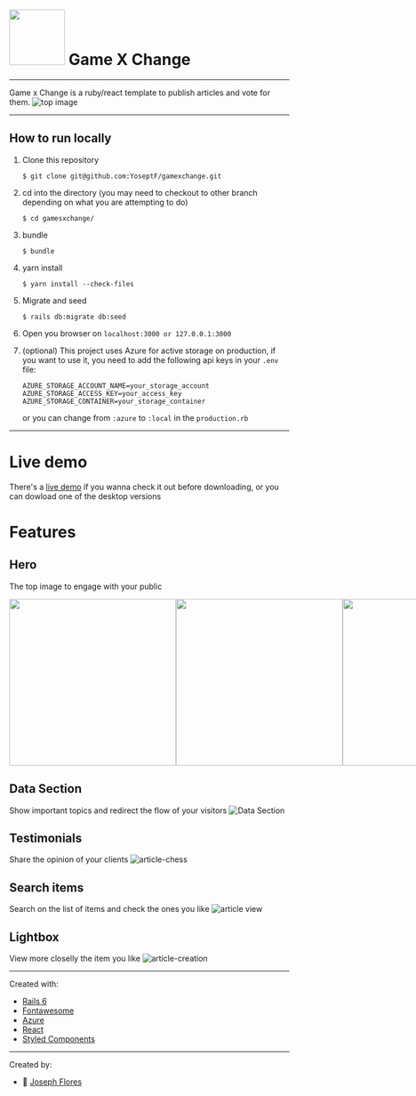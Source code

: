 # <img src="https://i.imgur.com/NMlclGV.png" height="100" /> Game X Change
---
Game x Change is a ruby/react template to publish articles and vote for them.
![top image](https://i.imgur.com/sJiF5dV.png)

---
## How to run locally

1. Clone this repository
    ```
    $ git clone git@github.com:YoseptF/gamexchange.git
    ```
2. cd into the directory (you may need to checkout to other branch depending on what you are attempting to do)
    ```
    $ cd gamesxchange/
    ```
3. bundle
    ```
    $ bundle
    ```
4. yarn install
    ```
    $ yarn install --check-files
    ```
5. Migrate and seed
    ```
    $ rails db:migrate db:seed
    ```
6. Open you browser on `localhost:3000 or 127.0.0.1:3000`

7. (optional) This project uses Azure for active storage on production, if you want to use it, you need to add the following api keys in your `.env` file:
    ```
    AZURE_STORAGE_ACCOUNT_NAME=your_storage_account
    AZURE_STORAGE_ACCESS_KEY=your_access_key
    AZURE_STORAGE_CONTAINER=your_storage_container
    ```
    or you can change from `:azure` to `:local` in the `production.rb`
---

# Live demo
 There's a [live demo](https://gamesxchange.herokuapp.com/) if you wanna check it out before downloading, or you can dowload one of the desktop versions

# Features

## Hero
The top image to engage with your public
<div style="display: flex; justify-content: space-between; width: 100%;">
<img src="https://i.imgur.com/sJiF5dV.png" height="300" />
<img src="https://i.imgur.com/w7eMhUj.png" height="300" />
<img src="https://i.imgur.com/w7eMhUj.png" height="300" />
</div>

## Data Section
Show important topics and redirect the flow of your visitors
![Data Section](https://i.imgur.com/qeWbdMQ.png)

## Testimonials
Share the opinion of your clients
![article-chess](https://i.imgur.com/9QVLW5G.png)

## Search items
Search on the list of items and check the ones you like
![article view](https://i.imgur.com/xXO1KXs.png)

## Lightbox
View more closelly the item you like
![article-creation](https://i.imgur.com/98DvczS.png)

---
Created with:

- [Rails 6](https://rubyonrails.org/)
- [Fontawesome](https://fontawesome.com/)
- [Azure](https://azure.microsoft.com/en-us/)
- [React](https://reactjs.org/)
- [Styled Components](https://styled-components.com/)
---

Created by:

- 👤 [Joseph Flores](https://github.com/YoseptF)
